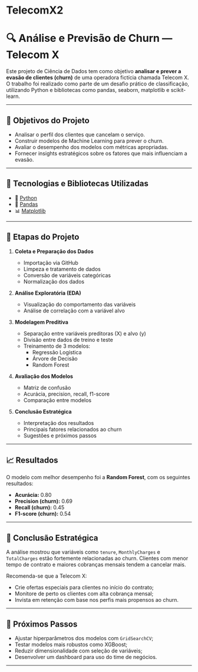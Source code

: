 # TelecomX2

# 🔍 Análise e Previsão de Churn — Telecom X

Este projeto de Ciência de Dados tem como objetivo **analisar e prever a evasão de clientes (churn)** de uma operadora fictícia chamada Telecom X. O trabalho foi realizado como parte de um desafio prático de classificação, utilizando Python e bibliotecas como pandas, seaborn, matplotlib e scikit-learn.

---

## 📌 Objetivos do Projeto

- Analisar o perfil dos clientes que cancelam o serviço.
- Construir modelos de Machine Learning para prever o churn.
- Avaliar o desempenho dos modelos com métricas apropriadas.
- Fornecer insights estratégicos sobre os fatores que mais influenciam a evasão.

---

## 🧪 Tecnologias e Bibliotecas Utilizadas

- 🐍 [Python](https://www.python.org/)
- 🐼 [Pandas](https://pandas.pydata.org/)
- 📊 [Matplotlib](https://matplotlib.org/)


---

## 🧹 Etapas do Projeto

1. **Coleta e Preparação dos Dados**
   - Importação via GitHub
   - Limpeza e tratamento de dados
   - Conversão de variáveis categóricas
   - Normalização dos dados

2. **Análise Exploratória (EDA)**
   - Visualização do comportamento das variáveis
   - Análise de correlação com a variável alvo

3. **Modelagem Preditiva**
   - Separação entre variáveis preditoras (X) e alvo (y)
   - Divisão entre dados de treino e teste
   - Treinamento de 3 modelos:
     - Regressão Logística
     - Árvore de Decisão
     - Random Forest

4. **Avaliação dos Modelos**
   - Matriz de confusão
   - Acurácia, precision, recall, f1-score
   - Comparação entre modelos

5. **Conclusão Estratégica**
   - Interpretação dos resultados
   - Principais fatores relacionados ao churn
   - Sugestões e próximos passos

---

## 📈 Resultados

O modelo com melhor desempenho foi a **Random Forest**, com os seguintes resultados:

- **Acurácia:** 0.80
- **Precision (churn):** 0.69
- **Recall (churn):** 0.45
- **F1-score (churn):** 0.54

---

## 🧠 Conclusão Estratégica

A análise mostrou que variáveis como `tenure`, `MonthlyCharges` e `TotalCharges` estão fortemente relacionadas ao churn. Clientes com menor tempo de contrato e maiores cobranças mensais tendem a cancelar mais.

Recomenda-se que a Telecom X:
- Crie ofertas especiais para clientes no início do contrato;
- Monitore de perto os clientes com alta cobrança mensal;
- Invista em retenção com base nos perfis mais propensos ao churn.

---

## 🔮 Próximos Passos

- Ajustar hiperparâmetros dos modelos com `GridSearchCV`;
- Testar modelos mais robustos como XGBoost;
- Reduzir dimensionalidade com seleção de variáveis;
- Desenvolver um dashboard para uso do time de negócios.

---


